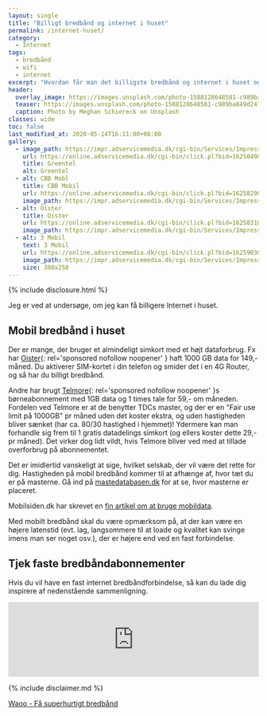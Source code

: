 ```yaml
---
layout: single
title: "Billigt bredbånd og internet i huset"
permalink: /internet-huset/
category:
  - Internet
tags:
  - bredbånd
  - wifi
  - internet
excerpt: "Hvordan får man det billigste bredbånd og internet i huset og ordentlig WIFI?"
header:
  overlay_image: https://images.unsplash.com/photo-1588128648581-c989ba849d24?ixlib=rb-1.2.1&ixid=eyJhcHBfaWQiOjEyMDd9&auto=format&fit=crop&w=1650&q=80
  teaser: https://images.unsplash.com/photo-1588128648581-c989ba849d24?ixlib=rb-1.2.1&ixid=eyJhcHBfaWQiOjEyMDd9&auto=format&fit=crop&w=400&q=80
  caption: Photo by Meghan Schiereck on Unsplash
classes: wide
toc: false
last_modified_at: 2020-05-14T16:11:00+08:00
gallery:
  - image_path: https://impr.adservicemedia.dk/cgi-bin/Services/ImpressionService/Image.pl?bid=1625049&media_id=81507
    url: https://online.adservicemedia.dk/cgi-bin/click.pl?bid=1625049&media_id=81507
    title: Greentel
    alt: Greentel
  - alt: CBB Mobl
    title: CBB Mobil
    url: https://online.adservicemedia.dk/cgi-bin/click.pl?bid=1625829&media_id=81507
    image_path: https://impr.adservicemedia.dk/cgi-bin/Services/ImpressionService/Image.pl?bid=1625829&media_id=81507
  - alt: Oister
    title: Oister
    url: https://online.adservicemedia.dk/cgi-bin/click.pl?bid=1625831&media_id=81507
    image_path: https://impr.adservicemedia.dk/cgi-bin/Services/ImpressionService/Image.pl?bid=1625831&media_id=81507
  - alt: 3 Mobil
    text: 3 Mobil
    url: https://online.adservicemedia.dk/cgi-bin/click.pl?bid=1625903&media_id=81507
    image_path: https://impr.adservicemedia.dk/cgi-bin/Services/ImpressionService/Image.pl?bid=1625903&media_id=81507
    size: 300x250
---
```


{% include disclosure.html %}

Jeg er ved at undersøge, om jeg kan få billigere Internet i huset.

## Mobil bredbånd i huset

Der er mange, der bruger et almindeligt simkort med et højt dataforbrug. Fx har [Oister](/go/oister/){: rel='sponsored nofollow noopener' } haft 1000 GB data for 149,- måned. Du aktiverer SIM-kortet i din telefon og smider det i en 4G Router, og så har du billigt bredbånd.

Andre har brugt [Telmore](/go/telmore/){: rel='sponsored nofollow noopener' }s børneabonnement med 1GB data og 1 times tale for 59,- om måneden. Fordelen ved Telmore er at de benytter TDCs master, og der er en "Fair use limit på 1000GB" pr måned uden det koster ekstra, og uden hastigheden bliver sænket (har ca. 80/30 hastighed i hjemmet)! Ydermere kan man forhandle sig frem til 1 gratis datadelings simkort (og ellers koster dette 29,- pr måned). Det virker dog lidt vildt, hvis Telmore bliver ved med at tillade overforbrug på abonnementet.

Det er imidlertid vanskeligt at sige, hvilket selskab, der vil være det rette for dig. Hastigheden på mobil bredbånd kommer til at afhænge af, hvor tæt du er på masterne. Gå ind på [mastedatabasen.dk](https://mastedatabasen.dk/) for at se, hvor masterne er placeret.

Mobilsiden.dk har skrevet en [fin artikel om at bruge mobildata](https://mobilsiden.dk/nyheder/mobilabonnement-telefoni/guide-faa-billigt-mobilt-bredbaand-med-dit-mobilabonnement/).

Med mobilt bredbånd skal du være opmærksom på, at der kan være en højere latenstid (evt. lag, langsommere til at loade og kvalitet kan svinge imens man ser noget osv.), der er højere end ved en fast forbindelse.

## Tjek faste bredbåndabonnementer

Hvis du vil have en fast internet bredbåndforbindelse, så kan du lade dig inspirere af nedenstående sammenligning.

<script type="text/javascript" src="https://static.ascontentcloud.com/comparisonfeed/resources/js/iframeResizer.min.js"></script>
<iframe id="as-comparison-iframe-591502619" style="border: none; width: 1px; min-width: 100%; overflow: hidden;" scrolling="no" src="https://feed.ascontentcloud.com/cgi-bin/publisher/comparisoniFramePreview.pl?feed=broadband-16052020" onload="iFrameResize({heightCalculationMethod: 'taggedElement', checkOrigin: false}, this);"></iframe>

{% include disclaimer.md %}

[Waoo - Få superhurtigt bredbånd](https://online.adservicemedia.dk/cgi-bin/click.pl?bid=1625908&media_id=81507)
